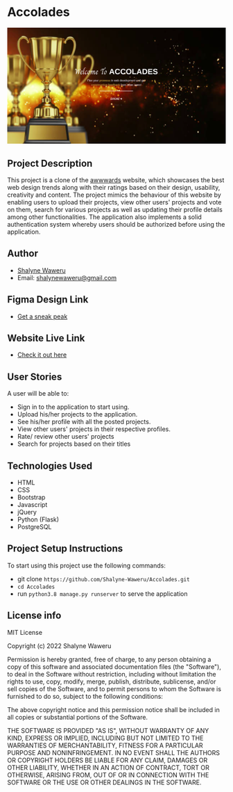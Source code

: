 # Accolades
![](static/images/website_screenshot.png)

## Project Description
This project is a clone of the [awwwards](https://www.awwwards.com/) website, which showcases the best web design trends along with their ratings based on their design, usability, creativity and content. The project mimics the behaviour of this website by enabling users to upload their projects, view other users' projects and vote on them, search for various projects as well as updating their profile details among other functionalities. The application also implements a solid authentication system whereby users should be authorized before using the application.

## Author
- [Shalyne Waweru](https://github.com/Shalyne-Waweru)
- Email: shalynewaweru@gmail.com

## Figma Design Link
- [Get a sneak peak](https://www.figma.com/file/UgfCch0GTsveFJfQxMEMNr/Accolades?node-id=0%3A1)

## Website Live Link
- [Check it out here](https://project-accolades.herokuapp.com/)


## User Stories
A user will be able to:

- Sign in to the application to start using.
- Upload his/her projects to the application.
- See his/her profile with all the posted projects.
- View other users' projects in their respective profiles.
- Rate/ review other users' projects
- Search for projects based on their titles

## Technologies Used
- HTML
- CSS
- Bootstrap
- Javascript
- jQuery
- Python (Flask)
- PostgreSQL

## Project Setup Instructions

To start using this project use the following commands:

- git clone `https://github.com/Shalyne-Waweru/Accolades.git`
- `cd Accolades`
- run `python3.8 manage.py runserver` to serve the application

## License info
MIT License

Copyright (c) 2022 Shalyne Waweru

Permission is hereby granted, free of charge, to any person obtaining a copy
of this software and associated documentation files (the "Software"), to deal
in the Software without restriction, including without limitation the rights
to use, copy, modify, merge, publish, distribute, sublicense, and/or sell
copies of the Software, and to permit persons to whom the Software is
furnished to do so, subject to the following conditions:

The above copyright notice and this permission notice shall be included in all
copies or substantial portions of the Software.

THE SOFTWARE IS PROVIDED "AS IS", WITHOUT WARRANTY OF ANY KIND, EXPRESS OR
IMPLIED, INCLUDING BUT NOT LIMITED TO THE WARRANTIES OF MERCHANTABILITY,
FITNESS FOR A PARTICULAR PURPOSE AND NONINFRINGEMENT. IN NO EVENT SHALL THE
AUTHORS OR COPYRIGHT HOLDERS BE LIABLE FOR ANY CLAIM, DAMAGES OR OTHER
LIABILITY, WHETHER IN AN ACTION OF CONTRACT, TORT OR OTHERWISE, ARISING FROM,
OUT OF OR IN CONNECTION WITH THE SOFTWARE OR THE USE OR OTHER DEALINGS IN THE
SOFTWARE.
